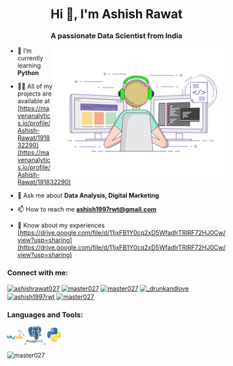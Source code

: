 <h1 align="center">Hi 👋, I'm Ashish Rawat</h1>
<h3 align="center">A passionate Data Scientist from India</h3>
<img align="right" alt="Coding" width="400" src="https://raw.githubusercontent.com/devSouvik/devSouvik/master/gif3.gif">

- 🌱 I’m currently learning **Python**

- 👨‍💻 All of my projects are available at [https://mavenanalytics.io/profile/Ashish-Rawat/191832290](https://mavenanalytics.io/profile/Ashish-Rawat/191832290)

- 💬 Ask me about **Data Analysis, Digital Marketing**

- 📫 How to reach me **ashish1997rwt@gmail.com**

- 📄 Know about my experiences [https://drive.google.com/file/d/11jxFB1Y0cq2xD5WfadIrTRlRF72HJ0Cw/view?usp=sharing](https://drive.google.com/file/d/11jxFB1Y0cq2xD5WfadIrTRlRF72HJ0Cw/view?usp=sharing)

<h3 align="left">Connect with me:</h3>
<p align="left">
<a href="https://linkedin.com/in/ashishrawat027" target="blank"><img align="center" src="https://raw.githubusercontent.com/rahuldkjain/github-profile-readme-generator/master/src/images/icons/Social/linked-in-alt.svg" alt="ashishrawat027" height="30" width="40" /></a>
<a href="https://kaggle.com/master027" target="blank"><img align="center" src="https://raw.githubusercontent.com/rahuldkjain/github-profile-readme-generator/master/src/images/icons/Social/kaggle.svg" alt="master027" height="30" width="40" /></a>
<a href="https://fb.com/master027" target="blank"><img align="center" src="https://raw.githubusercontent.com/rahuldkjain/github-profile-readme-generator/master/src/images/icons/Social/facebook.svg" alt="master027" height="30" width="40" /></a>
<a href="https://instagram.com/_drunkandlove" target="blank"><img align="center" src="https://raw.githubusercontent.com/rahuldkjain/github-profile-readme-generator/master/src/images/icons/Social/instagram.svg" alt="_drunkandlove" height="30" width="40" /></a>
<a href="https://www.hackerrank.com/ashish1997rwt" target="blank"><img align="center" src="https://raw.githubusercontent.com/rahuldkjain/github-profile-readme-generator/master/src/images/icons/Social/hackerrank.svg" alt="ashish1997rwt" height="30" width="40" /></a>
<a href="https://www.leetcode.com/master027" target="blank"><img align="center" src="https://raw.githubusercontent.com/rahuldkjain/github-profile-readme-generator/master/src/images/icons/Social/leet-code.svg" alt="master027" height="30" width="40" /></a>
</p>

<h3 align="left">Languages and Tools:</h3>
<p align="left"> <a href="https://www.mysql.com/" target="_blank" rel="noreferrer"> <img src="https://raw.githubusercontent.com/devicons/devicon/master/icons/mysql/mysql-original-wordmark.svg" alt="mysql" width="40" height="40"/> </a> <a href="https://www.postgresql.org" target="_blank" rel="noreferrer"> <img src="https://raw.githubusercontent.com/devicons/devicon/master/icons/postgresql/postgresql-original-wordmark.svg" alt="postgresql" width="40" height="40"/> </a> <a href="https://www.python.org" target="_blank" rel="noreferrer"> <img src="https://raw.githubusercontent.com/devicons/devicon/master/icons/python/python-original.svg" alt="python" width="40" height="40"/> </a> </p>

<p><img align="center" src="https://github-readme-stats.vercel.app/api/top-langs?username=master027&show_icons=true&locale=en&layout=compact" alt="master027" /></p>
